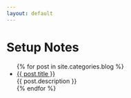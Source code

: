 ```yaml
---
layout: default
---
```


<body>
  <div class="index-wrapper">
    <div class="aside">
      <div class="info-card">
        <h1>Setup Notes</h1>
      </div>
    </div>
    <div class="index-content">
      <ul class="article-list">
        {% for post in site.categories.blog %}
        <li>
          <a href="{{ post.url }}" class="title">{{ post.title }}</a>
          <div class="title-desc">{{ post.description }}</div>
        </li>
        {% endfor %}
      </ul>
    </div>
  </div>
</body>
